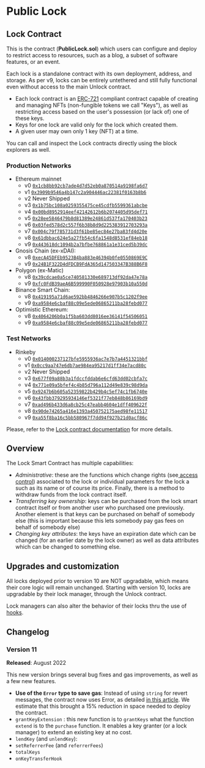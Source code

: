 # Public Lock

## Lock Contract

This is the contract (**PublicLock.sol**) which users can configure and deploy to restrict access to resources, such as a blog, a subset of software features, or an event.

Each lock is a standalone contract with its own deployment, address, and storage. As per v9, locks can be entirely untethered and still fully functional even without access to the main Unlock contract.

- Each lock contract is an [ERC-721](https://eips.ethereum.org/EIPS/eip-721) compliant contract capable of creating and managing NFTs (non-fungible tokens we call "Keys"), as well as restricting access based on the user's possession (or lack of) one of these keys.
- Keys for one lock are valid only for the lock which created them.
- A given user may own only 1 key (NFT) at a time.

You can call and inspect the Lock contracts directly using the block explorers as well.

### Production Networks

- Ethereum mainnet
  - v0 [`0x1cb8bb92cb7ade4d7d52eb0a870514a9198fa6d7`](https://etherscan.io/address/0x1cb8bb92cb7ade4d7d52eb0a870514a9198fa6d7#readContract)
  - v1 [`0x3909b9546a4b147c2a904446ac22381f0163b8b6`](https://etherscan.io/address/0x3909b9546a4b147c2a904446ac22381f0163b8b6#readContract)
  - v2 Never Shipped
  - v3 [`0x1b75bc108a0259355475ce45cdfb5599361abcbe`](https://etherscan.io/address/0x1b75bc108a0259355475ce45cdfb5599361abcbe#code)
  - v4 [`0x00bd8952914eef42142612b6b2074405d95def71`](https://etherscan.io/address/0x00bd8952914eef42142612b6b2074405d95def71#readContract)
  - v5 [`0x28ee5846479b8d81389e24861d537fa170403b23`](https://etherscan.io/address/0x28ee5846479b8d81389e24861d537fa170403b23#code)
  - v6 [`0x03fed578d2c557f6b38b8d9d225383912703293a`](https://etherscan.io/address/0x03fed578d2c557f6b38b8d9d225383912703293a#readContract)
  - v7 [`0x004c79f785731d3f61be85ec84e27ba83fd4d20e`](https://etherscan.io/address/0x004c79f785731d3f61be85ec84e27ba83fd4d20e#readContract)
  - v8 [`0x61dbbac624e5a27fb54c6fa1548d8531ef84eb18`](https://etherscan.io/address/0x61dbbac624e5a27fb54c6fa1548d8531ef84eb18#readContract)
  - v9 [`0x443618dc1094b2a7bfbe768861a1e31ced5b39dc`](https://etherscan.io/address/0x443618dc1094b2a7bfbe768861a1e31ced5b39dc#readContract)
- Gnosis Chain (ex-xDAI):
  - v8 [`0xecA45DFEb9523B4ba883e46394b0fe0550869E9C`](https://blockscout.com/xdai/mainnet/address/0xecA45DFEb9523B4ba883e46394b0fe0550869E9C/contracts)
  - v9 [`0x24B1F322D4dFDCB9FdA365d147503347B388B6F8`](https://blockscout.com/xdai/mainnet/address/0x24B1F322D4dFDCB9FdA365d147503347B388B6F8/)
- Polygon (ex-Matic)
  - v8 [`0x39cdcae0a5ce740581330e689713df92da47e78a`](https://polygonscan.com/address/0x39cdcae0a5ce740581330e689713df92da47e78a#code)
  - v9 [`0xfc0FdB39aeA6B599990F050928e97903b10a550d`](https://polygonscan.com/address/0xfc0FdB39aeA6B599990F050928e97903b10a550d#readProxyContract)
- Binance Smart Chain:
  - v8 [`0x419195a71d6ae592bb4846266e907b5c1202f9ee`](https://bscscan.com/address/0x419195a71d6ae592bb4846266e907b5c1202f9ee#readContract)
  - v9 [`0xa9584e6cbaf88c09e5ede06865211ba28febd077`](https://bscscan.com/address/0xa9584e6cbaf88c09e5ede06865211ba28febd077#code)
- Optimistic Ethereum:
  - v8 [`0x4064206b0a1f5ba603dd8016ee36141f54506051`](https://optimistic.etherscan.io/address/0x4064206b0a1f5ba603dd8016ee36141f54506051)
  - v9 [`0xa9584e6cbaf88c09e5ede06865211ba28febd077`](https://optimistic.etherscan.io/address/0xa9584e6cbaf88c09e5ede06865211ba28febd077#code)

### Test Networks

- Rinkeby
  - v0 [`0x014000237127bfe5955936ac7e7b7a4451321bbf`](https://rinkeby.etherscan.io/address/0x014000237127bfe5955936ac7e7b7a4451321bbf)
  - v1 [`0x0cc9aa747e6db7ae984ea95217d1ff34e7acd80c`](https://rinkeby.etherscan.io/address/0x0cc9aa747e6db7ae984ea95217d1ff34e7acd80c)
  - v2 Never Shipped
  - v3 [`0x677f09a88b3a1fdccfddab6e6cfd63dd02cbfa7c`](https://rinkeby.etherscan.io/address/0x677f09a88b3a1fdccfddab6e6cfd63dd02cbfa7c#readContract)
  - v4 [`0x771e09a5bfef4c4b85d796a112d49e839c98d9da`](https://rinkeby.etherscan.io/address/0x771e09a5bfef4c4b85d796a112d49e839c98d9da#readContract)
  - v5 [`0x9247b6b605a52359822b429b4c5ef74c1fb6740e`](https://rinkeby.etherscan.io/address/0x9247b6b605a52359822b429b4c5ef74c1fb6740e#readContract)
  - v6 [`0x43fbb379295934146ef5321f77eb848b86169bd9`](https://rinkeby.etherscan.io/address/0x43fbb379295934146ef5321f77eb848b86169bd9#readContract)
  - v7 [`0xad496b433d6a8cb25c47eabb4604e1dff409622f`](https://rinkeby.etherscan.io/address/0xad496b433d6a8cb25c47eabb4604e1dff409622f#code)
  - v8 [`0x90de74265a416e1393a450752175aed98fe11517`](https://rinkeby.etherscan.io/address/0x90de74265a416e1393a450752175aed98fe11517#code)
  - v9 [`0xa55f8ba16c5bb580967f7dd94f927b21d0acf86c`](https://rinkeby.etherscan.io/address/0xa55f8ba16c5bb580967f7dd94f927b21d0acf86c#code)

Please, refer to the [Lock contract documentation](../smart-contracts-api/) for more details.

## Overview

The Lock Smart Contract has multiple capabilities:

- _Administrative_: these are the functions which change rights (see[ access control](./access-control/)) associated to the lock or individual parameters for the lock a such as its name or of course its price. Finally, there is a method to withdraw funds from the lock contract itself.
- _Transferring key ownership_: keys can be purchased from the lock smart contract itself or from another user who purchased one previously. Another element is that keys can be purchased on behalf of somebody else \(this is important because this lets somebody pay gas fees on behalf of somebody else\)
- _Changing key attributes_: the keys have an expiration date which can be changed \(for an earlier date by the lock owner\) as well as data attributes which can be changed to something else.

## Upgrades and customization

All locks deployed prior to version 10 are NOT upgradable, which means their core logic will remain unchanged. Starting with version 10, locks are upgradable by their lock manager, through the Unlock contract.

Lock managers can also alter the behavior of their locks thru the use of [hooks](./hooks/).

## Changelog

### Version 11

**Released**: August 2022

This new version brings several bug fixes and gas improvements, as well as a few new features.

- **Use of the `Error` type to save gas**: Instead of using `string` for revert messages, the contract now uses Error, as detailed [in this article](https://blog.soliditylang.org/2021/04/21/custom-errors/). We estimate that this brought a 15% reduction in space needed to deploy the contract.
- `grantKeyExtension` : this new function is to `grantKeys` what the function `extend` is to the `purchase` function. It enables a key granter (or a lock manager) to extend an existing key at no cost.
- `lendKey` (and `unlendKey`):
- `setReferrerFee` (and `referrerFees`)
- `totalKeys`
- `onKeyTransferHook`
